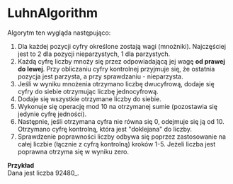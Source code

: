 # LuhnAlgorithm

Algorytm ten wygląda następująco:
1. Dla każdej pozycji cyfry określone zostają wagi (mnożniki). Najczęściej jest to 2 dla
pozycji nieparzystych, 1 dla parzystych.
2. Każdą cyfrę liczby mnoży się przez odpowiadającą jej wagę <b>od prawej do lewej</b>.
Przy obliczaniu cyfry kontrolnej przyjmuje się, że ostatnia pozycja jest parzysta, a
przy sprawdzaniu - nieparzysta.
3. Jeśli w wyniku mnożenia otrzymano liczbę dwucyfrową, dodaje się cyfry do siebie
otrzymując liczbę jednocyfrową.
4. Dodaje się wszystkie otrzymane liczby do siebie.
5. Wykonuje się operację mod 10 na otrzymanej sumie (pozostawia się jedynie cyfrę
jedności).
6. Następnie, jeśli otrzymana cyfra nie równa się 0, odejmuje się ją od 10. Otrzymano
cyfrę kontrolną, która jest "doklejana" do liczby.
7. Sprawdzenie poprawności liczby odbywa się poprzez zastosowanie na całej liczbie
(łącznie z cyfrą kontrolną) kroków 1-5. Jeżeli liczba jest poprawna otrzyma się w
wyniku zero.

<b>Przykład</b><br/>
Dana jest liczba 92480_.
